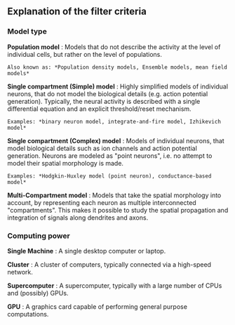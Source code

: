## Explanation of the filter criteria

### Model type

**Population model**
:   Models that do not describe the activity at the level of individual cells,
    but rather on the level of populations.

    Also known as: *Population density models, Ensemble models, mean field models*

**Single compartment (Simple) model**
:   Highly simplified models of individual neurons, that do not model the
    biological details (e.g. action potential generation). Typically, the neural
    activity is described with a single differential equation and an explicit
    threshold/reset mechanism.

    Examples: *binary neuron model, integrate-and-fire model, Izhikevich model*

**Single compartment (Complex) model**
:   Models of individual neurons, that model biological details such as ion
    channels and action potential generation. Neurons are modeled as "point
    neurons", i.e. no attempt to model their spatial morphology is made.

    Examples: *Hodgkin-Huxley model (point neuron), conductance-based model*

**Multi-Compartment model**
:   Models that take the spatial morphology into account, by representing each
    neuron as multiple interconnected "compartments". This makes it possible to
    study the spatial propagation and integration of signals along dendrites and
    axons.

### Computing power

**Single Machine**
:   A single desktop computer or laptop.

**Cluster**
:   A cluster of computers, typically connected via a high-speed network.

**Supercomputer**
:   A supercomputer, typically with a large number of CPUs and (possibly) GPUs.

**GPU**
:   A graphics card capable of performing general purpose computations.